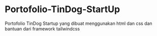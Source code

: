 # Portofolio-TinDog-StartUp
Portofolio TinDog Startup yang dibuat menggunakan html dan css dan bantuan dari framework tailwindcss
